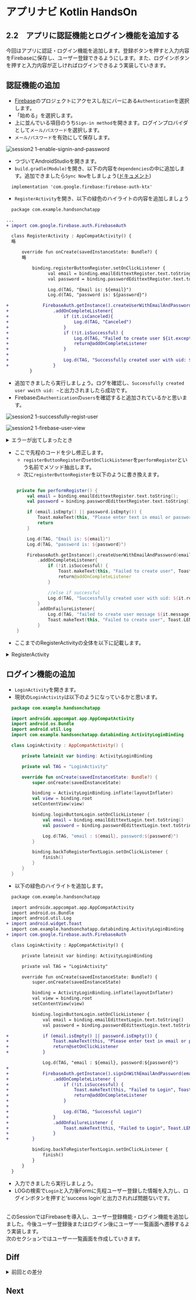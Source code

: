 # アプリナビ Kotlin HandsOn

## 2.2　アプリに認証機能とログイン機能を追加する

今回はアプリに認証・ログイン機能を追加します。登録ボタンを押すと入力内容をFirebaseに保存し、ユーザー登録できるようにします。また、ログインボタンを押すと入力内容が正しければログインできるよう実装していきます。

## 認証機能の追加

- [Firebase]()のプロジェクトにアクセスし左にバーにある`Authentication`を選択します。
- 「始める」を選択します。
- 上に並んでいる項目のうち`Sign-in method`を開きます。ログインプロバイダとして`メール/パスワード`を選択します。
- `メール/パスワード`を有効にして保存します。

![session2 1-enable-signin-and-password](https://user-images.githubusercontent.com/57338033/156908845-a376c092-0285-4cea-9f87-8d637dd7626d.png)

- つづいてAndroidStudioを開きます。
- `build.gradle(Module)`を開き、以下の内容を`dependencies`の中に追加します。追加できましたら`Sync Now`をしましょう([ドキュメント](https://firebase.google.com/docs/auth/android/start?hl=ja))

```
  implementation 'com.google.firebase:firebase-auth-ktx'
```

- `RegisterActivity`を開き、以下の緑色のハイライトの内容を追加しましょう

```diff
  package com.example.handsonchatapp

...
+ import com.google.firebase.auth.FirebaseAuth

  class RegisterActivity : AppCompatActivity() {
  略

      override fun onCreate(savedInstanceState: Bundle?) {
      略

          binding.registerButtonRegister.setOnClickListener {
                val email = binding.emailEdittextRegister.text.toString();
                val password = binding.passwordEdittextRegister.text.toString();

                Log.d(TAG, "Email is: ${email}")
                Log.d(TAG, "password is: ${password}")

+             FirebaseAuth.getInstance().createUserWithEmailAndPassword(email, password)
+                 .addOnCompleteListener{
+                     if (it.isCanceled){
+                         Log.d(TAG, "Canceled")
+                     }
+                     if (!it.isSuccessful) {
+                         Log.d(TAG, "Failed to create user ${it.exception}")
+                         return@addOnCompleteListener
+                     }
+
+                     Log.d(TAG, "Successfully created user with uid: ${it.result.user?.uid}")
+                 }
         }
```

- 追加できましたら実行しましょう。ログを確認し、`Successfully created user wwith uid: ~`と出力されましたら成功です。
- Firebaseの`Authentication`の`users`を確認すると追加されているかと思います。

![session2 1-successfully-regist-user](https://user-images.githubusercontent.com/57338033/156910931-e5d80691-88c0-4881-a209-5d59f67ec7ad.png)

![session2 1-firebase-user-view](https://user-images.githubusercontent.com/57338033/156910954-eed461ad-90d3-4fab-8316-5c204119e7a1.png)

<details>
<summary>エラーが出てしまったとき</summary>
  
- `sign In method`で`メール/パスワード`が有効になっているか確認しましょう
- 端末からこのプロジェクトのアプリケーションをアンインストールして再度実行してみましょう。
  
</details>

- ここで先程のコードを少し修正します。
  - `registerButtonRegister`の`setOnClickListener`を`performRegister`という名前でメソッド抽出します。
  - 次に`registerButtonRegister`を以下のように書き換えます。

```kotlin

    private fun performRegister() {
        val email = binding.emailEdittextRegister.text.toString();
        val password = binding.passwordEdittextRegister.text.toString();

        if (email.isEmpty() || password.isEmpty()) {
            Toast.makeText(this, "Please enter text in email or password", Toast.LENGTH_SHORT).show()
            return
        }

        Log.d(TAG, "Email is: ${email}")
        Log.d(TAG, "password is: ${password}")

        FirebaseAuth.getInstance().createUserWithEmailAndPassword(email, password)
            .addOnCompleteListener{
                if (!it.isSuccessful) {
                    Toast.makeText(this, "Failed to create user", Toast.LENGTH_SHORT).show()
                    return@addOnCompleteListener
                }

                //else if successful
                Log.d(TAG, "Successfully created user with uid: ${it.result.user?.uid}")
            }
            .addOnFailureListener{
                Log.d(TAG, "failed to create user message ${it.message}")
                Toast.makeText(this, "Failed to create user", Toast.LENGTH_SHORT).show()
            }
    }
```

- ここまでのRegisterActivityの全体を以下に記載します。

<details>

<summary>RegisterActivity</summary>
  
  ``` kotlin
  package com.example.handsonchatapp

  import android.app.Activity
  import android.content.Intent
  import androidx.appcompat.app.AppCompatActivity
  import android.os.Bundle
  import android.provider.MediaStore
  import android.util.Log
  import android.widget.Toast
  import com.example.handsonchatapp.databinding.ActivityRegisterBinding
  import com.google.firebase.auth.FirebaseAuth

  class RegisterActivity : AppCompatActivity() {

      private lateinit var binding : ActivityRegisterBinding

      private val TAG = "RegisterActivity"

      override fun onCreate(savedInstanceState: Bundle?) {
          super.onCreate(savedInstanceState)

          binding = ActivityRegisterBinding.inflate(layoutInflater)
          val view = binding.root
          setContentView(view)

          binding.registerButtonRegister.setOnClickListener {
                val email = binding.emailEdittextRegister.text.toString();
                val password = binding.passwordEdittextRegister.text.toString();

                Log.d(TAG, "Email is: ${email}")
                Log.d(TAG, "password is: ${password}")

              FirebaseAuth.getInstance().createUserWithEmailAndPassword(email, password)
                  .addOnCompleteListener{
                      if (it.isCanceled){
                          Log.d(TAG, "Canceled")
                      }
                      if (!it.isSuccessful) {
                          Log.d(TAG, "Failed to create user ${it.exception}")
                          return@addOnCompleteListener
                      }

                      Log.d(TAG, "Successfully created user with uid: ${it.result.user?.uid}")
                  }
         }

          binding.haveAccountTextRegister.setOnClickListener {
              val intent = Intent(this, LoginActivity::class.java)
              startActivity(intent)

              Log.d(TAG, "try to show login activity")
          }

          binding.selectPhotoButtonRegister.setOnClickListener {
              Log.d(TAG, "Try to show photo selector")

              val intent = Intent(Intent.ACTION_PICK)
              intent.type = "image/*"
              startActivityForResult(intent, 0)
          }
      }

      private fun performRegister() {
          val email = binding.emailEdittextRegister.text.toString();
          val password = binding.passwordEdittextRegister.text.toString();

          if (email.isEmpty() || password.isEmpty()) {
              Toast.makeText(this, "Please enter text in email or password", Toast.LENGTH_SHORT).show()
              return
          }

          Log.d(TAG, "Email is: ${email}")
          Log.d(TAG, "password is: ${password}")

          FirebaseAuth.getInstance().createUserWithEmailAndPassword(email, password)
              .addOnCompleteListener{
                  if (!it.isSuccessful) {
                      Toast.makeText(this, "Failed to create user", Toast.LENGTH_SHORT).show()
                      return@addOnCompleteListener
                  }

                  //else if successful
                  Log.d(TAG, "Successfully created user with uid: ${it.result.user?.uid}")
              }
              .addOnFailureListener{
                  //emailのformatが違ったら実行
                  Log.d(TAG, "failed to create user message ${it.message}")
                  Toast.makeText(this, "Failed to create user", Toast.LENGTH_SHORT).show()
              }
      }

      override fun onActivityResult(requestCode: Int, resultCode: Int, data: Intent?) {
          super.onActivityResult(requestCode, resultCode, data)

          if (requestCode == 0 && resultCode == Activity.RESULT_OK && data != null) {
              Log.d(TAG, "Photo was selected")

              val uri = data.data

              //APIレベルによってbitmapの取得方法の推奨が違う
              val bitmap = MediaStore.Images.Media.getBitmap(contentResolver, uri)
              binding.circleViewRegister.setImageBitmap(bitmap)
              binding.selectPhotoButtonRegister.alpha = 0f
          }
      }
  }
  ```

</details>

## ログイン機能の追加

- `LoginActivity`を開きます。
- 現状の`LoginActivity`は以下のようになっているかと思います。

```kotlin
  package com.example.handsonchatapp

  import androidx.appcompat.app.AppCompatActivity
  import android.os.Bundle
  import android.util.Log
  import com.example.handsonchatapp.databinding.ActivityLoginBinding

  class LoginActivity : AppCompatActivity() {

      private lateinit var binding: ActivityLoginBinding

      private val TAG = "LoginActivity"

      override fun onCreate(savedInstanceState: Bundle?) {
          super.onCreate(savedInstanceState)

          binding = ActivityLoginBinding.inflate(layoutInflater)
          val view = binding.root
          setContentView(view)

          binding.loginButtonLogin.setOnClickListener {
              val email = binding.emailEdittextLogin.text.toString()
              val password = binding.passwordEdittextLogin.text.toString()

              Log.d(TAG, "email : ${email}, password:${password}")
          }

          binding.backToRegisterTextLogin.setOnClickListener {
              finish()
          }
      }
  }
```

- 以下の緑色のハイライトを追加します。

```diff
  package com.example.handsonchatapp

  import androidx.appcompat.app.AppCompatActivity
  import android.os.Bundle
  import android.util.Log
+ import android.widget.Toast
  import com.example.handsonchatapp.databinding.ActivityLoginBinding
+ import com.google.firebase.auth.FirebaseAuth

  class LoginActivity : AppCompatActivity() {

      private lateinit var binding: ActivityLoginBinding

      private val TAG = "LoginActivity"

      override fun onCreate(savedInstanceState: Bundle?) {
          super.onCreate(savedInstanceState)

          binding = ActivityLoginBinding.inflate(layoutInflater)
          val view = binding.root
          setContentView(view)

          binding.loginButtonLogin.setOnClickListener {
              val email = binding.emailEdittextLogin.text.toString()
              val password = binding.passwordEdittextLogin.text.toString()

+             if (email.isEmpty() || password.isEmpty()) {
+                 Toast.makeText(this, "Please enter text in email or password", Toast.LENGTH_SHORT).show()
+                 return@setOnClickListener
+             }

              Log.d(TAG, "email : ${email}, password:${password}")
+
+             FirebaseAuth.getInstance().signInWithEmailAndPassword(email, password)
+                 .addOnCompleteListener {
+                     if (!it.isSuccessful) {
+                         Toast.makeText(this, "Failed to Login", Toast.LENGTH_SHORT).show()
+                         return@addOnCompleteListener
+                     }
+
+                     Log.d(TAG, "Successful Login")
+                 }
+                 .addOnFailureListener {
+                     Toast.makeText(this, "Failed to Login", Toast.LENGTH_SHORT).show()
+                 }
+         }

          binding.backToRegisterTextLogin.setOnClickListener {
              finish()
          }
      }
  }
```

- 入力できましたら実行しましょう。
- LOGの検索で`Login`と入力後Formに先程ユーザー登録した情報を入力し、ログインボタンを押すと'success login'と出力されれば問題ないです。
<br>
このSessionではFirebaseを導入し、ユーザー登録機能・ログイン機能を追加しました。今後ユーザー登録後またはログイン後にユーザー一覧画面へ遷移するよう実装します。<br>
次のセクションではユーザー一覧画面を作成していきます。

## Diff

<details>
  <summary>前回との差分</summary>

  メソッド抽出した関数を実行することを失念しておりました。そのためDiffが２つになってしまいました。申し訳ございません🙇<br>
    ・ [diff](https://github.com/syota-kawaguchi/AppNavi_Kotlin_ChatApp_HandsOn/commit/c37b5b1d8089d65641a1b6aada2b242e77842853) <br>
    ・ [追加のdiff](https://github.com/syota-kawaguchi/AppNavi_Kotlin_ChatApp_HandsOn/commit/9c36d38ab4369236428be52e064e4fb5b23da78d)

</details>

## Next
